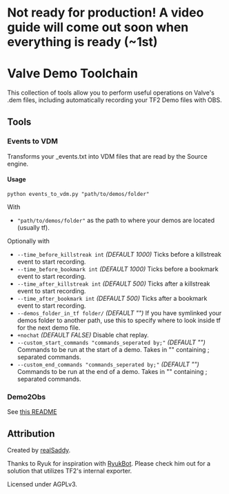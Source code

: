 # Not ready for production! A video guide will come out soon when everything is ready (~1st)
# Valve Demo Toolchain
This collection of tools allow you to perform useful operations on Valve's .dem files, including automatically recording your TF2 Demo files with OBS.

## Tools
### Events to VDM
Transforms your \_events.txt into VDM files that are read by the Source engine.
 
#### Usage
```
python events_to_vdm.py "path/to/demos/folder"
``` 
With
* `"path/to/demos/folder"` as the path to where your demos are located (usually tf).
    
Optionally with
* `--time_before_killstreak int` *(DEFAULT 1000)* Ticks before a killstreak event to start recording.
* `--time_before_bookmark int` *(DEFAULT 1000)* Ticks before a bookmark event to start recording.
* `--time_after_killstreak int` *(DEFAULT 500)* Ticks after a killstreak event to start recording.
* `--time_after_bookmark int` *(DEFAULT 500)* Ticks after a bookmark event to start recording.
* `--demos_folder_in_tf folder/` *(DEFAULT "")* If you have symlinked your demos folder to another path, use this to specify where to look inside tf for the next demo file.
* `+nochat` *(DEFAULT FALSE)* Disable chat replay.
* `--custom_start_commands "commands_seperated by;"` *(DEFAULT "")* Commands to be run at the start of a demo. Takes in "" containing ; separated commands.
* `--custom_end_commands "commands_seperated by;"` *(DEFAULT "")* Commands to be run at the end of a demo. Takes in "" containing ; separated commands.

### Demo2Obs
See [this README](https://github.com/realSaddy/Valve-Demo-Toolchain/tree/master/obs#demo2obs)

## Attribution
Created by [realSaddy](https://saddy.dev).

Thanks to Ryuk for inspiration with [RyukBot](https://www.youtube.com/watch?v=oy023_giJdQ). Please check him out for a solution that utilizes TF2's internal exporter.

Licensed under AGPLv3.
